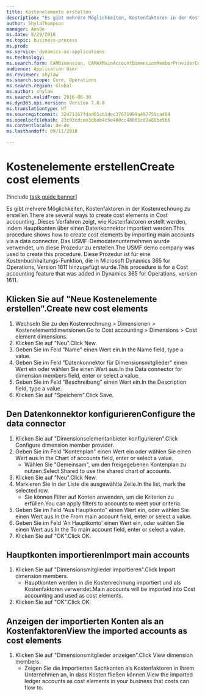 ```yaml
--- 
title: Kostenelemente erstellen
description: "Es gibt mehrere Möglichkeiten, Kostenfaktoren in der Kostenrechnung zu erstellen."
author: ShylaThompson
manager: AnnBe
ms.date: 8/29/2018
ms.topic: business-process
ms.prod: 
ms.service: dynamics-ax-applications
ms.technology: 
ms.search.form: CAMDimension, CAMAXMainAccountDimensionMemberProviderConfiguration, CAMDimensionMember
audience: Application User
ms.reviewer: shylaw
ms.search.scope: Core, Operations
ms.search.region: Global
ms.author: shylaw
ms.search.validFrom: 2016-06-30
ms.dyn365.ops.version: Version 7.0.0
ms.translationtype: HT
ms.sourcegitcommit: 32d71167fdad65cb1dec37671999a497759ca484
ms.openlocfilehash: 23c93cdcee3dbab4c5e480cc48001cd2a80be5b6
ms.contentlocale: de-de
ms.lasthandoff: 09/11/2018

---
```

# <a name="create-cost-elements"></a><span data-ttu-id="708e4-103">Kostenelemente erstellen</span><span class="sxs-lookup"><span data-stu-id="708e4-103">Create cost elements</span></span> 

[!include [task guide banner](../../includes/task-guide-banner.md)]

<span data-ttu-id="708e4-104">Es gibt mehrere Möglichkeiten, Kostenfaktoren in der Kostenrechnung zu erstellen.</span><span class="sxs-lookup"><span data-stu-id="708e4-104">There are several ways to create cost elements in Cost accounting.</span></span> <span data-ttu-id="708e4-105">Dieses Verfahren zeigt, wie Kostenfaktoren erstellt werden, indem Hauptkonten über einen Datenkonnektor importiert werden.</span><span class="sxs-lookup"><span data-stu-id="708e4-105">This procedure shows how to create cost elements by importing main accounts via a data connector.</span></span> <span data-ttu-id="708e4-106">Das USMF-Demodatenunternehmen wurde verwendet, um diese Prozedur zu erstellen.</span><span class="sxs-lookup"><span data-stu-id="708e4-106">The USMF demo company was used to create this procedure.</span></span> <span data-ttu-id="708e4-107">Diese Prozedur ist für eine Kostenbuchhaltungs-Funktion, die in Microsoft Dynamics 365 for Operations, Version 1611 hinzugefügt wurde.</span><span class="sxs-lookup"><span data-stu-id="708e4-107">This procedure is for a Cost accounting feature that was added in Dynamics 365 for Operations, version 1611.</span></span>


## <a name="create-new-cost-elements"></a><span data-ttu-id="708e4-108">Klicken Sie auf "Neue Kostenelemente erstellen".</span><span class="sxs-lookup"><span data-stu-id="708e4-108">Create new cost elements</span></span>
1. <span data-ttu-id="708e4-109">Wechseln Sie zu den Kostenrechnung > Dimensionen > Kostenelementdimensionen.</span><span class="sxs-lookup"><span data-stu-id="708e4-109">Go to Cost accounting > Dimensions > Cost element dimensions.</span></span>
2. <span data-ttu-id="708e4-110">Klicken Sie auf "Neu".</span><span class="sxs-lookup"><span data-stu-id="708e4-110">Click New.</span></span>
3. <span data-ttu-id="708e4-111">Geben Sie im Feld "Name" einen Wert ein.</span><span class="sxs-lookup"><span data-stu-id="708e4-111">In the Name field, type a value.</span></span>
4. <span data-ttu-id="708e4-112">Geben Sie im Feld "Datenkonnektor für Dimensionsmitglieder" einen Wert ein oder wählen Sie einen Wert aus.</span><span class="sxs-lookup"><span data-stu-id="708e4-112">In the Data connector for dimension members field, enter or select a value.</span></span>
5. <span data-ttu-id="708e4-113">Geben Sie im Feld "Beschreibung" einen Wert ein.</span><span class="sxs-lookup"><span data-stu-id="708e4-113">In the Description field, type a value.</span></span>
6. <span data-ttu-id="708e4-114">Klicken Sie auf "Speichern".</span><span class="sxs-lookup"><span data-stu-id="708e4-114">Click Save.</span></span>

## <a name="configure-the-data-connector"></a><span data-ttu-id="708e4-115">Den Datenkonnektor konfigurieren</span><span class="sxs-lookup"><span data-stu-id="708e4-115">Configure the data connector</span></span>
1. <span data-ttu-id="708e4-116">Klicken Sie auf "Dimensionselementanbieter konfigurieren".</span><span class="sxs-lookup"><span data-stu-id="708e4-116">Click Configure dimension member provider.</span></span>
2. <span data-ttu-id="708e4-117">Geben Sie im Feld "Kontenplan" einen Wert ein oder wählen Sie einen Wert aus.</span><span class="sxs-lookup"><span data-stu-id="708e4-117">In the Chart of accounts field, enter or select a value.</span></span>
    * <span data-ttu-id="708e4-118">Wählen Sie "Gemeinsam", um den freigegebenen Kontenplan zu nutzen.</span><span class="sxs-lookup"><span data-stu-id="708e4-118">Select Shared to use the shared chart of accounts.</span></span>  
3. <span data-ttu-id="708e4-119">Klicken Sie auf "Neu".</span><span class="sxs-lookup"><span data-stu-id="708e4-119">Click New.</span></span>
4. <span data-ttu-id="708e4-120">Markieren Sie in der Liste die ausgewählte Zeile.</span><span class="sxs-lookup"><span data-stu-id="708e4-120">In the list, mark the selected row.</span></span>
    * <span data-ttu-id="708e4-121">Sie können Filter auf Konten anwenden, um die Kriterien zu erfüllen.</span><span class="sxs-lookup"><span data-stu-id="708e4-121">You can apply filters to accounts to meet your criteria.</span></span>  
5. <span data-ttu-id="708e4-122">Geben Sie im Feld "Aus Hauptkonto" einen Wert ein, oder wählen Sie einen Wert aus.</span><span class="sxs-lookup"><span data-stu-id="708e4-122">In the From main account field, enter or select a value.</span></span>
6. <span data-ttu-id="708e4-123">Geben Sie im Feld 'An Hauptkonto' einen Wert ein, oder wählen Sie einen Wert aus.</span><span class="sxs-lookup"><span data-stu-id="708e4-123">In the To main account field, enter or select a value.</span></span>
7. <span data-ttu-id="708e4-124">Klicken Sie auf "OK".</span><span class="sxs-lookup"><span data-stu-id="708e4-124">Click OK.</span></span>

## <a name="import-main-accounts"></a><span data-ttu-id="708e4-125">Hauptkonten importieren</span><span class="sxs-lookup"><span data-stu-id="708e4-125">Import main accounts</span></span>
1. <span data-ttu-id="708e4-126">Klicken Sie auf "Dimensionsmitglieder importieren".</span><span class="sxs-lookup"><span data-stu-id="708e4-126">Click Import dimension members.</span></span>
    * <span data-ttu-id="708e4-127">Hauptkonten werden in die Kostenrechnung importiert und als Kostenfaktoren verwendet.</span><span class="sxs-lookup"><span data-stu-id="708e4-127">Main accounts will be imported into Cost accounting and used as cost elements.</span></span>  
2. <span data-ttu-id="708e4-128">Klicken Sie auf "OK".</span><span class="sxs-lookup"><span data-stu-id="708e4-128">Click OK.</span></span>

## <a name="view-the-imported-accounts-as-cost-elements"></a><span data-ttu-id="708e4-129">Anzeigen der importierten Konten als an Kostenfaktoren</span><span class="sxs-lookup"><span data-stu-id="708e4-129">View the imported accounts as cost elements</span></span>
1. <span data-ttu-id="708e4-130">Klicken Sie auf "Dimensionsmitglieder anzeigen".</span><span class="sxs-lookup"><span data-stu-id="708e4-130">Click View dimension members.</span></span>
    * <span data-ttu-id="708e4-131">Zeigen Sie die importierten Sachkonten als Kostenfaktoren in Ihrem Unternehmen an, in dass Kosten fließen können.</span><span class="sxs-lookup"><span data-stu-id="708e4-131">View the imported ledger accounts as cost elements in your business that costs can flow to.</span></span>  


